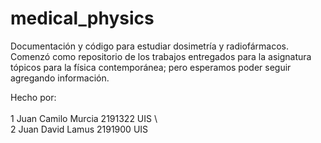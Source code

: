 # medical_physics
Documentación y código para estudiar dosimetría y radiofármacos. 
Comenzó como repositorio de los trabajos entregados para la asignatura tópicos para la física contemporánea; pero esperamos 
poder seguir agregando información.


Hecho por: \
\
1  Juan Camilo Murcia    2191322 UIS \\
\
2  Juan David Lamus      2191900 UIS
